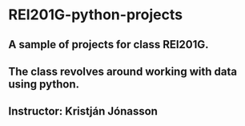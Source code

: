 # REI201G-python-projects
## A sample of projects for class REI201G.
## The class revolves around working with data using python.
## Instructor: Kristján Jónasson

